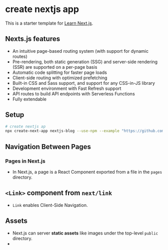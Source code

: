 # create nextjs app

This is a starter template for [Learn Next.js](https://nextjs.org/learn).

## Nexts.js features

- An intuitive page-based routing system (with support for dynamic routes)
- Pre-rendering, both static generation (SSG) and server-side rendering (SSR) are supported on a per-page basis
- Automatic code splitting for faster page loads
- Client-side routing with optimized prefetching
- Built-in CSS and Sass support, and support for any CSS-in-JS library
- Development environment with Fast Refresh support
- API routes to build API endpoints with Serverless Functions
- Fully extendable

## Setup

```sh
# create nextjs ap
npx create-next-app nextjs-blog --use-npm --example "https://github.com/vercel/next-learn/tree/master/basics/learn-starter"
```

## Navigation Between Pages

### Pages in Next.js

- In Next.js, a page is a React Component exported from a file in the `pages` directory.

## `<Link>` component from `next/link`

- `Link` enables Client-Side Navigation.

## Assets

- Next.js can server **static assets** like images under the top-level `public` directory.
-
